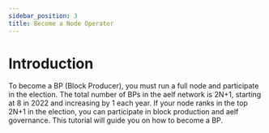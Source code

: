 ```yaml
---
sidebar_position: 3
title: Become a Node Operator
---
```


# Introduction

To become a BP (Block Producer), you must run a full node and participate in the election. The total number of BPs in the aelf network is 2N+1, starting at 8 in 2022 and increasing by 1 each year. If your node ranks in the top 2N+1 in the election, you can participate in block production and aelf governance. This tutorial will guide you on how to become a BP.